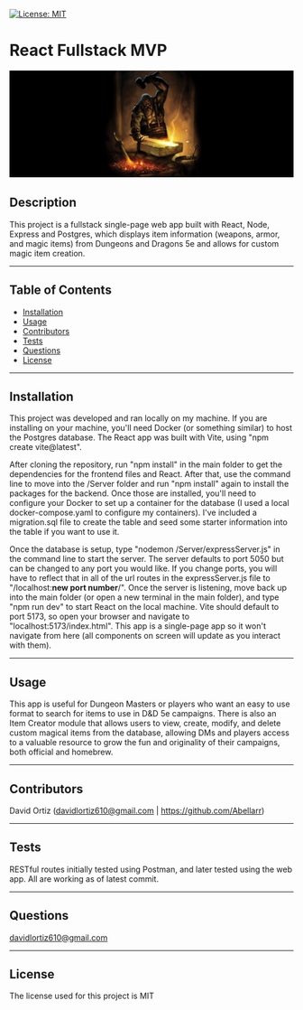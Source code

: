 

[![License: MIT](https://img.shields.io/badge/License-MIT-yellow.svg)](https://opensource.org/licenses/MIT)


# React Fullstack MVP

![Dwarf working at forge](./src/assets/Header-Background.png)

## Description
This project is a fullstack single-page web app built with React, Node, Express and Postgres, which displays item information (weapons, armor, and magic items) from Dungeons and Dragons 5e and allows for custom magic item creation.

---

## Table of Contents
* [Installation](#installation)
* [Usage](#usage)
* [Contributors](#contributors)
* [Tests](#tests)
* [Questions](#questions)
* [License](#license) 

---

## Installation
This project was developed and ran locally on my machine. If you are installing on your machine, you'll need Docker (or something similar) to host the Postgres database. The React app was built with Vite, using "npm create vite@latest".

After cloning the repository, run "npm install" in the main folder to get the dependencies for the frontend files and React. After that, use the command line to move into the /Server folder and run "npm install" again to install the packages for the backend. Once those are installed, you'll need to configure your Docker to set up a container for the database (I used a local docker-compose.yaml to configure my containers). I've included a migration.sql file to create the table and seed some starter information into the table if you want to use it. 

Once the database is setup, type "nodemon /Server/expressServer.js" in the command line to start the server. The server defaults to port 5050 but can be changed to any port you would like. If you change ports, you will have to reflect that in all of the url routes in the expressServer.js file to "/localhost:**new port number**/". Once the server is listening, move back up into the main folder (or open a new terminal in the main folder), and type "npm run dev" to start React on the local machine. Vite should default to port 5173, so open your browser and navigate to "localhost:5173/index.html". This app is a single-page app so it won't navigate from here (all components on screen will update as you interact with them).

---

## Usage
This app is useful for Dungeon Masters or players who want an easy to use format to search for items to use in D&D 5e campaigns. There is also an Item Creator module that allows users to view, create, modify, and delete custom magical items from the database, allowing DMs and players access to a valuable resource to grow the fun and originality of their campaigns, both official and homebrew.

---

## Contributors
David Ortiz (davidlortiz610@gmail.com | https://github.com/Abellarr)

---

## Tests
RESTful routes initially tested using Postman, and later tested using the web app. All are working as of latest commit.

---

## Questions
davidlortiz610@gmail.com

---

## License
The license used for this project is MIT

